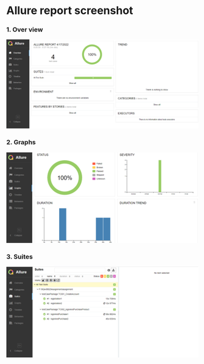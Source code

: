 # Allure report screenshot 

### 1. Over view
![Over view](assignment/report-img/overview.png)

### 2. Graphs
![Graphs](assignment/report-img/graphs.png)

### 3. Suites
![Suites](assignment/report-img/suites.png)